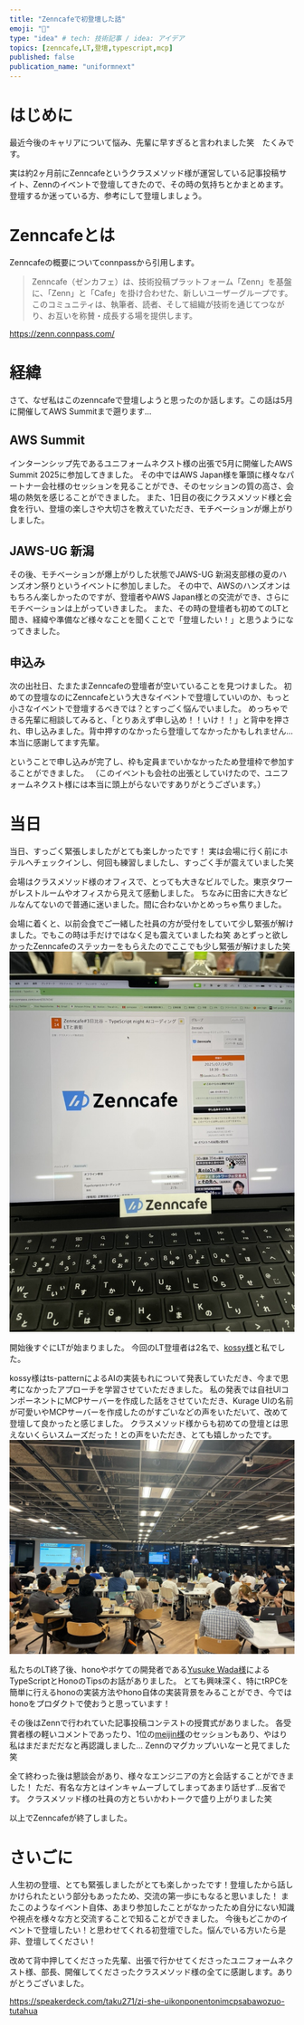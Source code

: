 ```yaml
---
title: "Zenncafeで初登壇した話"
emoji: "🦔"
type: "idea" # tech: 技術記事 / idea: アイデア
topics: [zenncafe,LT,登壇,typescript,mcp]
published: false
publication_name: "uniformnext"
---
```

# はじめに
最近今後のキャリアについて悩み、先輩に早すぎると言われました笑　たくみです。

実は約2ヶ月前にZenncafeというクラスメソッド様が運営している記事投稿サイト、Zennのイベントで登壇してきたので、その時の気持ちとかまとめます。
登壇するか迷っている方、参考にして登壇しましょう。

# Zenncafeとは
Zenncafeの概要についてconnpassから引用します。
> Zenncafe（ゼンカフェ）は、技術投稿プラットフォーム「Zenn」を基盤に、「Zenn」と「Cafe」を掛け合わせた、新しいユーザーグループです。このコミュニティは、執筆者、読者、そして組織が技術を通じてつながり、お互いを称賛・成長する場を提供します。

https://zenn.connpass.com/

# 経緯
さて、なぜ私はこのzenncafeで登壇しようと思ったのか話します。この話は5月に開催してAWS Summitまで遡ります...
## AWS Summit
インターンシップ先であるユニフォームネクスト様の出張で5月に開催したAWS Summit 2025に参加してきました。
その中ではAWS Japan様を筆頭に様々なパートナー会社様のセッションを見ることができ、そのセッションの質の高さ、会場の熱気を感じることができました。
また、1日目の夜にクラスメソッド様と会食を行い、登壇の楽しさや大切さを教えていただき、モチベーションが爆上がりしました。

## JAWS-UG 新潟
その後、モチベーションが爆上がりした状態でJAWS-UG 新潟支部様の夏のハンズオン祭りというイベントに参加しました。
その中で、AWSのハンズオンはもちろん楽しかったのですが、登壇者やAWS Japan様との交流ができ、さらにモチベーションは上がっていきました。
また、その時の登壇者も初めてのLTと聞き、経緯や準備など様々なことを聞くことで「登壇したい！」と思うようになってきました。

## 申込み
次の出社日、たまたまZenncafeの登壇者が空いていることを見つけました。
初めての登壇なのにZenncafeという大きなイベントで登壇していいのか、もっと小さなイベントで登壇するべきでは？とすっごく悩んでいました。
めっちゃできる先輩に相談してみると、「とりあえず申し込め！！いけ！！」と背中を押され、申し込みました。背中押すのなかったら登壇してなかったかもしれません...本当に感謝してます先輩。

ということで申し込みが完了し、枠も定員までいかなかったため登壇枠で参加することができました。
（このイベントも会社の出張としていけたので、ユニフォームネクスト様には本当に頭上がらないですありがとうございます。）

# 当日
当日、すっごく緊張しましたがとても楽しかったです！
実は会場に行く前にホテルへチェックインし、何回も練習しましたし、すっごく手が震えていました笑

会場はクラスメソッド様のオフィスで、とっても大きなビルでした。東京タワーがレストルームやオフィスから見えて感動しました。
ちなみに田舎に大きなビルなんてないので普通に迷いました。間に合わないかとめっちゃ焦りました。

会場に着くと、以前会食でご一緒した社員の方が受付をしていて少し緊張が解けました。でもこの時は手だけではなく足も震えていましたね笑
あとずっと欲しかったZenncafeのステッカーをもらえたのでここでも少し緊張が解けました笑
![](/images/zenncafe-speaking/zenncafe.jpeg)

開始後すぐにLTが始まりました。
今回のLT登壇者は2名で、[kossy様](https://zenn.dev/itsukinuko)と私でした。

kossy様はts-patternによるAIの実装もれについて発表していただき、今まで思考になかったアプローチを学習させていただきました。
私の発表では自社UIコンポーネントにMCPサーバーを作成した話をさせていただき、Kurage UIの名前が可愛いやMCPサーバーを作成したのがすごいなどの声をいただいて、改めて登壇して良かったと感じました。
クラスメソッド様からも初めての登壇とは思えないくらいスムーズだった！との声をいただき、とても嬉しかったです。
![](/images/zenncafe-speaking/speakinig.jpeg)

私たちのLT終了後、honoやボケての開発者である[Yusuke Wada様](https://x.com/yusukebe)によるTypeScriptとHonoのTipsのお話がありました。
とても興味深く、特にtRPCを簡単に行えるhonoの実装方法やhono自体の実装背景をみることができ、今ではhonoをプロダクトで使おうと思っています！

その後はZennで行われていた記事投稿コンテストの授賞式がありました。
各受賞者様の軽いコメントであったり、1位の[meijin様](https://zenn.dev/meijin)のセッションもあり、やはり私はまだまだだなと再認識しました...
Zennのマグカップいいなーと見てました笑

全て終わった後は懇談会があり、様々なエンジニアの方と会話することができました！
ただ、有名な方とはインキャムーブしてしまってあまり話せず...反省です。
クラスメソッド様の社員の方とちいかわトークで盛り上がりました笑

以上でZenncafeが終了しました。

# さいごに
人生初の登壇、とても緊張しましたがとても楽しかったです！登壇したから話しかけられたという部分もあったため、交流の第一歩にもなると思いました！
またこのようなイベント自体、あまり参加したことがなかったため自分にない知識や視点を様々な方と交流することで知ることができました。
今後もどこかのイベントで登壇したい！と思わせてくれる初登壇でした。悩んでいる方いたら是非、登壇してください！

改めて背中押してくださった先輩、出張で行かせてくださったユニフォームネクスト様、部長、開催してくださったクラスメソッド様の全てに感謝します。ありがとうございました。

https://speakerdeck.com/taku271/zi-she-uikonponentonimcpsabawozuo-tutahua
